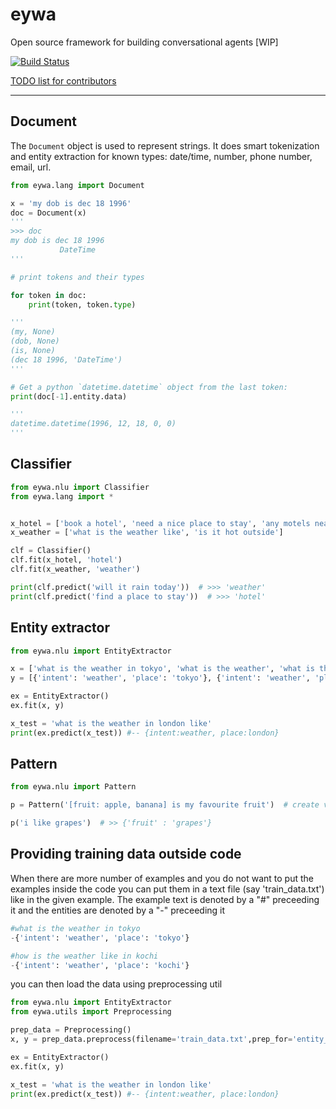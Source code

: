 # eywa
Open source framework for building conversational agents [WIP]

[![Build Status](https://travis-ci.org/farizrahman4u/eywa.svg?branch=master)](https://travis-ci.org/farizrahman4u/eywa)


[TODO list for contributors](https://github.com/farizrahman4u/eywa/projects/1)

-----

## Document

The `Document` object is used to represent strings. It does smart tokenization and entity extraction for known types: date/time, number, phone number, email, url.

```python
from eywa.lang import Document

x = 'my dob is dec 18 1996'
doc = Document(x)
'''
>>> doc
my dob is dec 18 1996
           DateTime
'''

# print tokens and their types

for token in doc:
    print(token, token.type)

'''
(my, None)
(dob, None)
(is, None)
(dec 18 1996, 'DateTime')
'''

# Get a python `datetime.datetime` object from the last token:
print(doc[-1].entity.data)

'''
datetime.datetime(1996, 12, 18, 0, 0)
'''

```

## Classifier

```python
from eywa.nlu import Classifier
from eywa.lang import *


x_hotel = ['book a hotel', 'need a nice place to stay', 'any motels near by']
x_weather = ['what is the weather like', 'is it hot outside']

clf = Classifier()
clf.fit(x_hotel, 'hotel')
clf.fit(x_weather, 'weather')

print(clf.predict('will it rain today'))  # >>> 'weather'
print(clf.predict('find a place to stay'))  # >>> 'hotel'
```

## Entity extractor

```python
from eywa.nlu import EntityExtractor

x = ['what is the weather in tokyo', 'what is the weather', 'what is the weather like in kochi']
y = [{'intent': 'weather', 'place': 'tokyo'}, {'intent': 'weather', 'place': 'here'}, {'intent': 'weather', 'place': 'kochi'}]

ex = EntityExtractor()
ex.fit(x, y)

x_test = 'what is the weather in london like'
print(ex.predict(x_test)) #-- {intent:weather, place:london}
```

## Pattern

```python
from eywa.nlu import Pattern

p = Pattern('[fruit: apple, banana] is my favourite fruit')  # create variable [fruit] with sample values {apple, babana}

p('i like grapes')  # >> {'fruit' : 'grapes'}
```

## Providing training data outside code

When there are more number of examples and you do not want to put the examples inside the code you can put them in a text file (say 'train_data.txt') like in the given example.
The example text is denoted by a "#" preceeding it and the entities are denoted by a "-" preceeding it

```python
#what is the weather in tokyo
-{'intent': 'weather', 'place': 'tokyo'}

#how is the weather like in kochi
-{'intent': 'weather', 'place': 'kochi'}
```

you can then load the data using preprocessing util

```python
from eywa.nlu import EntityExtractor
from eywa.utils import Preprocessing

prep_data = Preprocessing()
x, y = prep_data.preprocess(filename='train_data.txt',prep_for='entity_extractor')

ex = EntityExtractor()
ex.fit(x, y)

x_test = 'what is the weather in london like'
print(ex.predict(x_test)) #-- {intent:weather, place:london}
```